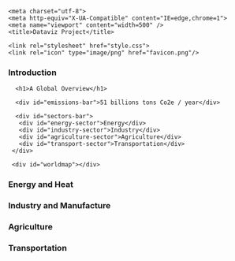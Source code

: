 
<!DOCTYPE html>
<html class="no-js" lang="en">
<head>

	<meta charset="utf-8"> 
	<meta http-equiv="X-UA-Compatible" content="IE=edge,chrome=1">
	<meta name="viewport" content="width=500" />
	<title>Dataviz Project</title>

	<link rel="stylesheet" href="style.css">
	<link rel="icon" type="image/png" href="favicon.png"/>
</head>
<body>
	<div id="content-wrapper">
    <section class="sections">
     <section class="panel">
      <h1>Introduction</h1>
    </section>
    <section class="panel">

      <h1>A Global Overview</h1>

      <div id="emissions-bar">51 billions tons Co2e / year</div>

      <div id="sectors-bar">
       <div id="energy-sector">Energy</div>
       <div id="industry-sector">Industry</div>
       <div id="agriculture-sector">Agriculture</div>
       <div id="transport-sector">Transportation</div>
     </div>

     <div id="worldmap"></div>

   </section>
   <section class="panel">
    <h1>Energy and Heat</h1>
    <!-- <div id='stackedBarChart' style="height: 400px; overflow-y: scroll;"> -->
  </section>
  <section class="panel">
    <h1>Industry and Manufacture</h1>
    <div id="industryPlot"></div>
  </section>
  <section class="panel">
    <h1>Agriculture</h1>
    <div id="bubbleplot"></div>
    <p>
    </p>
  </section>
  <section class="panel">
    <h1>Transportation</h1>
    <div id="transportation"></div>
  </section>
</section>
</div>
</body>

<script src="d3.min.js"></script>
<script src="d3-legend.min.js"></script>
<script src="http://d3js.org/d3.v4.min.js"></script>
<script src="http://d3js.org/queue.v1.min.js"></script>
<script src="http://d3js.org/topojson.v1.min.js"></script>
<script src="https://d3js.org/d3-geo-projection.v1.min.js"></script>
<script src="scripts/d3-tip.js"></script>
<script src='https://cdnjs.cloudflare.com/ajax/libs/babel-standalone/6.10.3/babel.min.js'></script>
<script src="scripts/map.js"></script>
<script src="scripts/bubble-plot.js"></script>
<script src="scripts/transportation.js"></script>
<script src="scripts/industry_plot.js"></script>
<!-- <script src="scripts/barChart.js"></script> -->
<script type="text/javascript">
  displayMap();
  displayBubblePlot();
  displayTransportationPlot()
  displayIndustryPlot()
  // emissionChart();
</script>

</html>